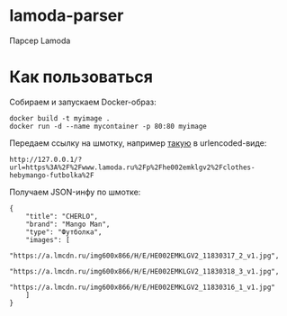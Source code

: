 # lamoda-parser

Парсер Lamoda

# Как пользоваться

Собираем и запускаем Docker-образ:

```
docker build -t myimage .
docker run -d --name mycontainer -p 80:80 myimage
```

Передаем ссылку на шмотку, например [такую](https://www.lamoda.ru/p/he002emklgv2/clothes-hebymango-futbolka/) в urlencoded-виде:

```
http://127.0.0.1/?url=https%3A%2F%2Fwww.lamoda.ru%2Fp%2Fhe002emklgv2%2Fclothes-hebymango-futbolka%2F
```

Получаем JSON-инфу по шмотке:

```
{
    "title": "CHERLO",
    "brand": "Mango Man",
    "type": "Футболка",
    "images": [
        "https://a.lmcdn.ru/img600x866/H/E/HE002EMKLGV2_11830317_2_v1.jpg",
        "https://a.lmcdn.ru/img600x866/H/E/HE002EMKLGV2_11830318_3_v1.jpg",
        "https://a.lmcdn.ru/img600x866/H/E/HE002EMKLGV2_11830316_1_v1.jpg"
    ]
}
```